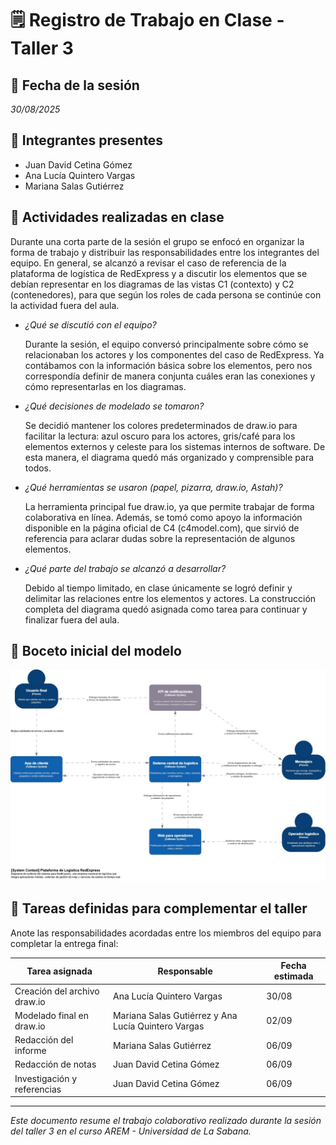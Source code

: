 # 🗒️ Registro de Trabajo en Clase - Taller 3

## 📆 Fecha de la sesión
_30/08/2025_

## 👥 Integrantes presentes
- Juan David Cetina Gómez
- Ana Lucía Quintero Vargas
- Mariana Salas Gutiérrez

## 🧠 Actividades realizadas en clase

Durante una corta parte de la sesión el grupo se enfocó en organizar la forma de trabajo y distribuir las responsabilidades entre los integrantes del equipo. En general, se alcanzó a revisar el caso de referencia de la plataforma de logística de RedExpress y a discutir los elementos que se debían representar en los diagramas de las vistas C1 (contexto) y C2 (contenedores), para que según los roles de cada persona se continúe con la actividad fuera del aula.

- *¿Qué se discutió con el equipo?*
  
  Durante la sesión, el equipo conversó principalmente sobre cómo se relacionaban los actores y los componentes del caso de RedExpress. Ya contábamos con la información básica sobre los elementos, pero nos correspondía definir de manera conjunta cuáles eran las conexiones y cómo representarlas en los diagramas.
  
- *¿Qué decisiones de modelado se tomaron?*

  Se decidió mantener los colores predeterminados de draw.io para facilitar la lectura: azul oscuro para los actores, gris/café para los elementos externos y celeste para los sistemas internos de software. De esta manera, el diagrama quedó más organizado y comprensible para todos.
  
- *¿Qué herramientas se usaron (papel, pizarra, draw.io, Astah)?*
  
  La herramienta principal fue draw.io, ya que permite trabajar de forma colaborativa en línea. Además, se tomó como apoyo la información disponible en la página oficial de C4 (c4model.com), que sirvió de referencia para aclarar dudas sobre la representación de algunos elementos.
  
- *¿Qué parte del trabajo se alcanzó a desarrollar?*
  
  Debido al tiempo limitado, en clase únicamente se logró definir y delimitar las relaciones entre los elementos y actores. La construcción completa del diagrama quedó asignada como tarea para continuar y finalizar fuera del aula.

## 🧩 Boceto inicial del modelo

![Vista C1 borrador](./c1-contexto-borrador.drawio.jpg)

## 🔁 Tareas definidas para complementar el taller

Anote las responsabilidades acordadas entre los miembros del equipo para completar la entrega final:

| Tarea asignada | Responsable | Fecha estimada |
|----------------|-------------|----------------|
| Creación del archivo draw.io | Ana Lucía Quintero Vargas | 30/08 |
| Modelado final en draw.io | Mariana Salas Gutiérrez y Ana Lucía Quintero Vargas | 02/09 |
| Redacción del informe     | Mariana Salas Gutiérrez | 06/09 |
| Redacción de notas     | Juan David Cetina Gómez | 06/09 |
| Investigación y referencias | Juan David Cetina Gómez| 06/09 |

---

_Este documento resume el trabajo colaborativo realizado durante la sesión del taller 3 en el curso AREM - Universidad de La Sabana._
